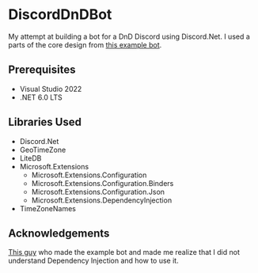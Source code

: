 # DiscordDnDBot

My attempt at building a bot for a DnD Discord using Discord.Net. 
I used a parts of the core design from [this example bot](https://github.com/Aux/Discord.Net-Example).

## Prerequisites
- Visual Studio 2022
- .NET 6.0 LTS

## Libraries Used
- Discord.Net 
- GeoTimeZone
- LiteDB
- Microsoft.Extensions
    - Microsoft.Extensions.Configuration
    - Microsoft.Extensions.Configuration.Binders
    - Microsoft.Extensions.Configuration.Json
    - Microsoft.Extensions.DependencyInjection
- TimeZoneNames

## Acknowledgements
[This guy](https://github.com/Aux) who made the example bot and made me realize that I did not understand Dependency Injection and how to use it.
